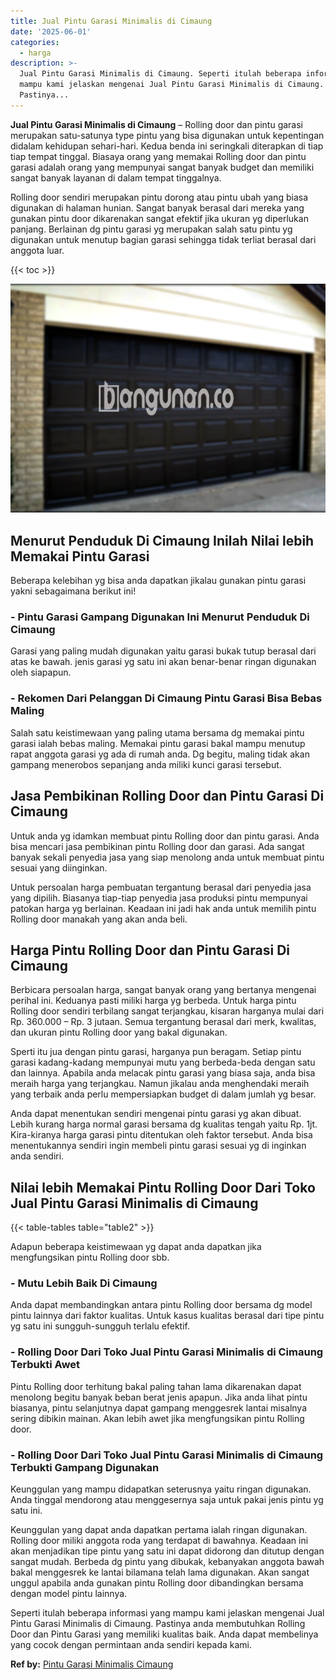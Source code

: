```yaml
---
title: Jual Pintu Garasi Minimalis di Cimaung
date: '2025-06-01'
categories:
  - harga
description: >-
  Jual Pintu Garasi Minimalis di Cimaung. Seperti itulah beberapa informasi yang
  mampu kami jelaskan mengenai Jual Pintu Garasi Minimalis di Cimaung.
  Pastinya...
---
```


**Jual Pintu Garasi Minimalis di Cimaung** – Rolling door dan pintu garasi merupakan satu-satunya type pintu yang bisa digunakan untuk kepentingan didalam kehidupan sehari-hari. Kedua benda ini seringkali diterapkan di tiap tiap tempat tinggal. Biasaya orang yang memakai Rolling door dan pintu garasi adalah orang yang mempunyai sangat banyak budget dan memiliki sangat banyak layanan di dalam tempat tinggalnya.

Rolling door sendiri merupakan pintu dorong atau pintu ubah yang biasa digunakan di halaman hunian. Sangat banyak berasal dari mereka yang gunakan pintu door dikarenakan sangat efektif jika ukuran yg diperlukan panjang. Berlainan dg pintu garasi yg merupakan salah satu pintu yg digunakan untuk menutup bagian garasi sehingga tidak terliat berasal dari anggota luar.

{{< toc >}}

![Jual Pintu Garasi Minimalis di Cimaung](/images/pintu-garasi-65.png)

## Menurut Penduduk Di Cimaung Inilah Nilai lebih Memakai Pintu Garasi

Beberapa kelebihan yg bisa anda dapatkan jikalau gunakan pintu garasi yakni sebagaimana berikut ini!

### \- Pintu Garasi Gampang Digunakan Ini Menurut Penduduk Di Cimaung

Garasi yang paling mudah digunakan yaitu garasi bukak tutup berasal dari atas ke bawah. jenis garasi yg satu ini akan benar-benar ringan digunakan oleh siapapun.

### \- Rekomen Dari Pelanggan Di Cimaung Pintu Garasi Bisa Bebas Maling

Salah satu keistimewaan yang paling utama bersama dg memakai pintu garasi ialah bebas maling. Memakai pintu garasi bakal mampu menutup rapat anggota garasi yg ada di rumah anda. Dg begitu, maling tidak akan gampang menerobos sepanjang anda miliki kunci garasi tersebut.

## Jasa Pembikinan Rolling Door dan Pintu Garasi Di Cimaung

Untuk anda yg idamkan membuat pintu Rolling door dan pintu garasi. Anda bisa mencari jasa pembikinan pintu Rolling door dan garasi. Ada sangat banyak sekali penyedia jasa yang siap menolong anda untuk membuat pintu sesuai yang diinginkan.

Untuk persoalan harga pembuatan tergantung berasal dari penyedia jasa yang dipilih. Biasanya tiap-tiap penyedia jasa produksi pintu mempunyai patokan harga yg berlainan. Keadaan ini jadi hak anda untuk memilih pintu Rolling door manakah yang akan anda beli.

## Harga Pintu Rolling Door dan Pintu Garasi Di Cimaung

Berbicara persoalan harga, sangat banyak orang yang bertanya mengenai perihal ini. Keduanya pasti miliki harga yg berbeda. Untuk harga pintu Rolling door sendiri terbilang sangat terjangkau, kisaran harganya mulai dari Rp. 360.000 – Rp. 3 jutaan. Semua tergantung berasal dari merk, kwalitas, dan ukuran pintu Rolling door yang bakal digunakan.

Sperti itu jua dengan pintu garasi, harganya pun beragam. Setiap pintu garasi kadang-kadang mempunyai mutu yang berbeda-beda dengan satu dan lainnya. Apabila anda melacak pintu garasi yang biasa saja, anda bisa meraih harga yang terjangkau. Namun jikalau anda menghendaki meraih yang terbaik anda perlu mempersiapkan budget di dalam jumlah yg besar.

Anda dapat menentukan sendiri mengenai pintu garasi yg akan dibuat. Lebih kurang harga normal garasi bersama dg kualitas tengah yaitu Rp. 1jt. Kira-kiranya harga garasi pintu ditentukan oleh faktor tersebut. Anda bisa menentukannya sendiri ingin membeli pintu garasi sesuai yg di inginkan anda sendiri.

## Nilai lebih Memakai Pintu Rolling Door Dari Toko Jual Pintu Garasi Minimalis di Cimaung

{{< table-tables table="table2" >}}

Adapun beberapa keistimewaan yg dapat anda dapatkan jika mengfungsikan pintu Rolling door sbb.

### \- Mutu Lebih Baik Di Cimaung

Anda dapat membandingkan antara pintu Rolling door bersama dg model pintu lainnya dari faktor kualitas. Untuk kasus kualitas berasal dari tipe pintu yg satu ini sungguh-sungguh terlalu efektif.

### \- Rolling Door Dari Toko Jual Pintu Garasi Minimalis di Cimaung Terbukti Awet

Pintu Rolling door terhitung bakal paling tahan lama dikarenakan dapat menolong begitu banyak beban berat jenis apapun. Jika anda lihat pintu biasanya, pintu selanjutnya dapat gampang menggesrek lantai misalnya sering dibikin mainan. Akan lebih awet jika mengfungsikan pintu Rolling door.

### \- Rolling Door Dari Toko Jual Pintu Garasi Minimalis di Cimaung Terbukti Gampang Digunakan

Keunggulan yang mampu didapatkan seterusnya yaitu ringan digunakan. Anda tinggal mendorong atau menggesernya saja untuk pakai jenis pintu yg satu ini.

Keunggulan yang dapat anda dapatkan pertama ialah ringan digunakan. Rolling door miliki anggota roda yang terdapat di bawahnya. Keadaan ini akan menjadikan tipe pintu yang satu ini dapat didorong dan ditutup dengan sangat mudah. Berbeda dg pintu yang dibukak, kebanyakan anggota bawah bakal menggesrek ke lantai bilamana telah lama digunakan. Akan sangat unggul apabila anda gunakan pintu Rolling door dibandingkan bersama dengan model pintu lainnya.

Seperti itulah beberapa informasi yang mampu kami jelaskan mengenai Jual Pintu Garasi Minimalis di Cimaung. Pastinya anda membutuhkan Rolling Door dan Pintu Garasi yang memiliki kualitas baik. Anda dapat membelinya yang cocok dengan permintaan anda sendiri kepada kami.

**Ref by:** [Pintu Garasi Minimalis Cimaung](https://id.wikipedia.org/wiki/Pintu)
